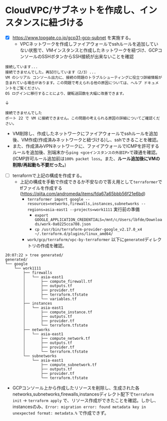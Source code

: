 # CloudVPC/サブネットを作成し、インスタンスに紐づける
- [x] https://www.topgate.co.jp/gcp31-gcp-subnet を実施する。
    - VPCネットワークを作成しファイアウォールでsshルールを追加していない状態で、VMインスタンスと作成したネットワークを紐づけ、GCPコンソールのSSHボタンからSSH接続が出来ないことを確認
```
接続しています...
接続できませんでした。再試行しています（2/3）...
VM のシリアル コンソール出力に、接続の問題のトラブルシューティングに役立つ詳細情報が含まれている場合があります。この問題で考えられる他の原因については、ヘルプ ドキュメントをご覧ください。
OS ログインに移行することにより、鍵転送回数を大幅に改善できます。
```
↓
```
接続できませんでした
ポート 22 で VM に接続できません。この問題の考えられる原因の詳細についてご確認ください。
```

- VM削除し、作成したネットワークにファイアウォールでsshルールを追加後、VM作成(作成済みネットワークと紐づける)し、sshできることを確認。
- また、作成済みVPNネットワークに、ファイアウォールでICMPを許可するルールを追加後、別端末から`ping <gceインスタンスの外部IP>`で疎通を確認。
(ICMP許可ルール追加前は`100% packet loss`。また、**ルール追加後にVMの削除/再起動も不要だった。**)

- [ ] terraformで上記の構成を作成する。
    - 上記の構成を手動で作成できるか不安なので答え用として`terraformer`でtfファイルを作成する(https://qiita.com/andromeda/items/fda67a65bbb56f21e6bd)
        - `terraformer import google --resources=networks,firewalls,instances,subnetworks --regions=asia-east1 --projects=work1111` 実行前の準備
            - `export GOOGLE_APPLICATION_CREDENTIALS=/mnt/c/Users/lbfde/Downloads/work-0a0225cca708.json`
            - `cp /usr/bin/terraform-provider-google_v2.17.0_x4 ~/.terraform.d/plugins/linux_amd64/`
        - `work/gcp/terraform/vpc-by-terraformer` 以下に`generated`ディレクトリの作成を確認。
```
20:07:22 > tree generated/
generated/
└── google
    └── work1111
        ├── firewalls
        │   └── asia-east1
        │       ├── compute_firewall.tf
        │       ├── outputs.tf
        │       ├── provider.tf
        │       ├── terraform.tfstate
        │       └── variables.tf
        ├── instances
        │   └── asia-east1
        │       ├── compute_instance.tf
        │       ├── outputs.tf
        │       ├── provider.tf
        │       └── terraform.tfstate
        ├── networks
        │   └── asia-east1
        │       ├── compute_network.tf
        │       ├── outputs.tf
        │       ├── provider.tf
        │       └── terraform.tfstate
        └── subnetworks
            └── asia-east1
                ├── compute_subnetwork.tf
                ├── outputs.tf
                ├── provider.tf
                └── terraform.tfstate
```
- GCPコンソール上から作成したリソースを削除し、生成された各networks,subnetworks,firewalls,instancesディレクト配下で`terraform init` -> `terraform apply` で、リソース作成ができたことを確認。しかし、instancesのみ、`Error: migration error: found metadata key in unexpected format: metadata.%` で作成できず。